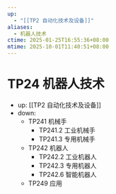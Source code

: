 ```yaml
---
up:
  - "[[TP2 自动化技术及设备]]"
aliases:
  - 机器人技术
ctime: 2025-01-25T16:55:36+08:00
mtime: 2025-10-01T11:40:51+08:00
---
```


# TP24 机器人技术

- up: [[TP2 自动化技术及设备]]
- down:	
	- TP241 机械手
		- TP241.2 工业机械手
		- TP241.3 专用机械手
	- TP242 机器人
		- TP242.2 工业机器人
		- TP242.3 专用机器人
		- TP242.6 智能机器人
	- TP249 应用
	
